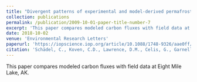 ```yaml
---
title: "Divergent patterns of experimental and model-derived permafrost ecosystem carbon dynamics in response to Arctic warming"
collection: publications
permalink: /publication/2009-10-01-paper-title-number-7
excerpt: 'This paper compares modeled carbon fluxes with field data at Eight Mile Lake, AK.'
date: 2018-10-02
venue: 'Environmental Research Letters'
paperurl: 'https://iopscience.iop.org/article/10.1088/1748-9326/aae0ff/meta'
citation: 'Schädel, C., Koven, C.D., Lawrence, D.M., Celis, G., Garnello, A.J., Hutchings, J., Mauritz, M., Natali, S.M., Pegoraro, E., Rodenhizer, H. and Salmon, V.G., 2018. Divergent patterns of experimental and model-derived permafrost ecosystem carbon dynamics in response to Arctic warming. Environmental Research Letters, 13(10), p.105002.'
---
```


This paper compares modeled carbon fluxes with field data at Eight Mile Lake, AK.